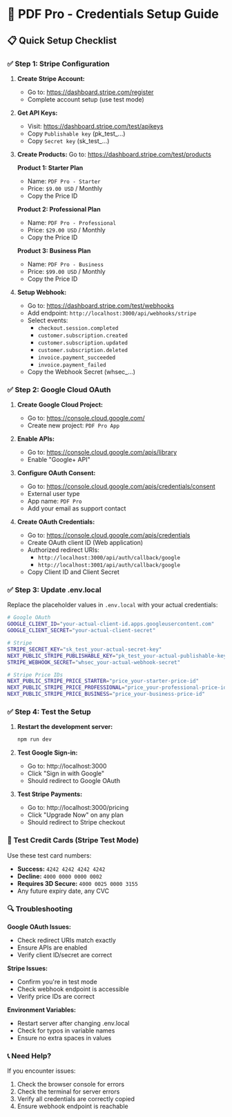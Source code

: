 # 🔧 PDF Pro - Credentials Setup Guide

## 📋 Quick Setup Checklist

### ✅ Step 1: Stripe Configuration

1. **Create Stripe Account:**
   - Go to: https://dashboard.stripe.com/register
   - Complete account setup (use test mode)

2. **Get API Keys:**
   - Visit: https://dashboard.stripe.com/test/apikeys
   - Copy `Publishable key` (pk_test_...)
   - Copy `Secret key` (sk_test_...)

3. **Create Products:**
   Go to: https://dashboard.stripe.com/test/products

   **Product 1: Starter Plan**
   - Name: `PDF Pro - Starter`
   - Price: `$9.00 USD` / Monthly
   - Copy the Price ID

   **Product 2: Professional Plan**
   - Name: `PDF Pro - Professional`
   - Price: `$29.00 USD` / Monthly
   - Copy the Price ID

   **Product 3: Business Plan**
   - Name: `PDF Pro - Business`
   - Price: `$99.00 USD` / Monthly
   - Copy the Price ID

4. **Setup Webhook:**
   - Go to: https://dashboard.stripe.com/test/webhooks
   - Add endpoint: `http://localhost:3000/api/webhooks/stripe`
   - Select events:
     - `checkout.session.completed`
     - `customer.subscription.created`
     - `customer.subscription.updated`
     - `customer.subscription.deleted`
     - `invoice.payment_succeeded`
     - `invoice.payment_failed`
   - Copy the Webhook Secret (whsec_...)

### ✅ Step 2: Google Cloud OAuth

1. **Create Google Cloud Project:**
   - Go to: https://console.cloud.google.com/
   - Create new project: `PDF Pro App`

2. **Enable APIs:**
   - Go to: https://console.cloud.google.com/apis/library
   - Enable "Google+ API"

3. **Configure OAuth Consent:**
   - Go to: https://console.cloud.google.com/apis/credentials/consent
   - External user type
   - App name: `PDF Pro`
   - Add your email as support contact

4. **Create OAuth Credentials:**
   - Go to: https://console.cloud.google.com/apis/credentials
   - Create OAuth client ID (Web application)
   - Authorized redirect URIs:
     - `http://localhost:3000/api/auth/callback/google`
     - `http://localhost:3001/api/auth/callback/google`
   - Copy Client ID and Client Secret

### ✅ Step 3: Update .env.local

Replace the placeholder values in `.env.local` with your actual credentials:

```bash
# Google OAuth
GOOGLE_CLIENT_ID="your-actual-client-id.apps.googleusercontent.com"
GOOGLE_CLIENT_SECRET="your-actual-client-secret"

# Stripe
STRIPE_SECRET_KEY="sk_test_your-actual-secret-key"
NEXT_PUBLIC_STRIPE_PUBLISHABLE_KEY="pk_test_your-actual-publishable-key"
STRIPE_WEBHOOK_SECRET="whsec_your-actual-webhook-secret"

# Stripe Price IDs
NEXT_PUBLIC_STRIPE_PRICE_STARTER="price_your-starter-price-id"
NEXT_PUBLIC_STRIPE_PRICE_PROFESSIONAL="price_your-professional-price-id"
NEXT_PUBLIC_STRIPE_PRICE_BUSINESS="price_your-business-price-id"
```

### ✅ Step 4: Test the Setup

1. **Restart the development server:**
   ```bash
   npm run dev
   ```

2. **Test Google Sign-in:**
   - Go to: http://localhost:3000
   - Click "Sign in with Google"
   - Should redirect to Google OAuth

3. **Test Stripe Payments:**
   - Go to: http://localhost:3000/pricing
   - Click "Upgrade Now" on any plan
   - Should redirect to Stripe checkout

### 🧪 Test Credit Cards (Stripe Test Mode)

Use these test card numbers:
- **Success:** `4242 4242 4242 4242`
- **Decline:** `4000 0000 0000 0002`
- **Requires 3D Secure:** `4000 0025 0000 3155`
- Any future expiry date, any CVC

### 🔍 Troubleshooting

**Google OAuth Issues:**
- Check redirect URIs match exactly
- Ensure APIs are enabled
- Verify client ID/secret are correct

**Stripe Issues:**
- Confirm you're in test mode
- Check webhook endpoint is accessible
- Verify price IDs are correct

**Environment Variables:**
- Restart server after changing .env.local
- Check for typos in variable names
- Ensure no extra spaces in values

### 📞 Need Help?

If you encounter issues:
1. Check the browser console for errors
2. Check the terminal for server errors
3. Verify all credentials are correctly copied
4. Ensure webhook endpoint is reachable
